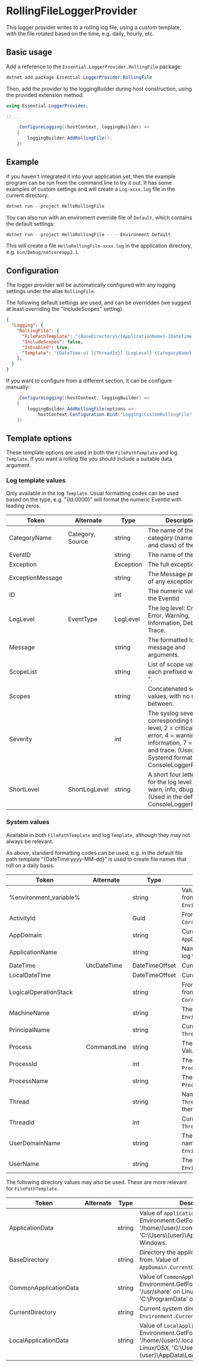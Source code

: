 # RollingFileLoggerProvider

This logger provider writes to a rolling log file, using a custom template, with the file rotated based on the time, e.g. daily, hourly, etc.

## Basic usage

Add a reference to the `Essential.LoggerProvider.RollingFile` package:

```powershell
dotnet add package Essential.LoggerProvider.RollingFile
```

Then, add the provider to the loggingBuilder during host construction, using the provided extension method. 

```c#
using Essential.LoggerProvider;

// ...

    .ConfigureLogging((hostContext, loggingBuilder) =>
    {
        loggingBuilder.AddRollingFile();
    })
```

## Example

If you haven't integrated it into your application yet, then the example program can be run from the command line to try it out. It has some examples of custom settings and will create a `Log-xxxx.log` file in the current directory.

```powershell
dotnet run --project HelloRollingFile
```

You can also run with an enviroment override file of `Default`, which contains the default settings:

```powershell
dotnet run --project HelloRollingFile -- --Environment Default
```

This will create a file `HelloRollingFile-xxxx.log` in the application directory, e.g. `bin/Debug/netcoreapp3.1`.

## Configuration

The logger provider will be automatically configured with any logging settings under the alias `RollingFile`. 

The following default settings are used, and can be overridden (we suggest at least overriding the "IncludeScopes" setting).

```json
{
  "Logging": {
    "RollingFile": {
      "FilePathTemplate": "{BaseDirectory}/{ApplicationName}-{DateTime:yyyy-MM-dd}.log",
      "IncludeScopes": false,
      "IsEnabled": true,
      "Template": "{DateTime:u} [{ThreadId}] {LogLevel} {CategoryName} {Id}: {Message}{ScopeList} {Exception}"
    },
  }
}
```

If you want to configure from a different section, it can be configure manually:

```c#
    .ConfigureLogging((hostContext, loggingBuilder) =>
    {
        loggingBuilder.AddRollingFile(options =>
            hostContext.Configuration.Bind("Logging:CustomRollingFile", options));
    })
```

## Template options

These template options are used in both the `FilePathTemplate` and log `Template`. If you want a rolling file you should 
include a suitable data argument.

### Log template values

Only available in the log `Template`. Usual formatting codes can be used based on the type, e.g. "{Id:0000}" will format the numeric EventId with leading zeros.

| Token | Alternate | Type | Description |
| ----- | --------- | ---- | ----------- |
| CategoryName | Category, Source | string | The name of the category (namespace and class) of the logger. |
| EventID | | string |The name of the EventId |
| Exception | | Exception |The full exception. |
| ExceptionMessage | | string | The Message property of any exception. |
| ID | | int | The numeric value of the EventId |
| LogLevel | EventType | LogLevel | The log level: Critical, Error, Warning, Information, Debug, or Trace. |
| Message | | string | The formatted log message and arguments. |
| ScopeList | | string | List of scope values, each prefixed with " => ". |
| Scopes | | string | Concatenated scope values, with no space in between. |
| Severity | | int | The syslog severity corresponding to the log level, 2 = critical, 3 = error, 4 = warning, 6 = information, 7 = debug and trace. (Used in the Systemd format of ConsoleLoggerProvider) |
| ShortLevel | ShortLogLevel | string | A short four letter code for the log level: crit, fail, warn, info, dbug, or trce. (Used in the default ConsoleLoggerProvider) |


### System values

Available in both `FilePathTemplate` and log `Template`, although they may not always be relevant.

As above, standard formatting codes can be used, e.g. in the default file path template "{DateTime:yyyy-MM-dd}" is used to create file names that roll on a daily basis.

| Token | Alternate | Type | Description |
| ----- | --------- | ---- | ----------- |
| %environment_variable% | | string | Value of the specified environment variable, from `Environment.GetEnvironmentVariable()`. |
| ActivityId | | Guid | From `System.Diagnostics`, value of `CorrelationManager.ActivityId`. |
| AppDomain | | string | Current AppDomain. Value of `AppDomain.CurrentDomain.FriendlyName`. |
| ApplicationName | | string | Name of the application, used in the default log file. From the entry assembly file name. |
| DateTime | UtcDateTime | DateTimeOffset | Current UTC date and time. |
| LocalDateTime | | DateTimeOffset | Current local date and time, and offset. |
| LogicalOperationStack | | string | From `System.Diagnostics`, list of values from `CorrelationManager.LogicalOperationStack`. |
| MachineName | | string | The computer name. Value of `Environment.MachineName`. |
| PrincipalName | | string | Current user principal. Value of `Thread.CurrentPrincipal.Identity.Name`. |
| Process | CommandLine | string | The original process that was executed. Value of `Environment.CommandLine`. |
| ProcessId | | int | The current process ID. From `Process.GetCurrentProcess()`. |
| ProcessName | | string | The current process name. From `Process.GetCurrentProcess()`. |
| Thread | | string | Name of the thread. Either `Thread.CurrentThread.Name`, or if that is null then the thread ID. |
| ThreadId | | int | Current thread ID. Value of `Thread.CurrentThread.ManagedThreadId`. |
| UserDomainName | |string | The current domain, either the machine name or a Windows domain. Value of `Environment.UserDomainName`. |
| UserName | | string | The current user. Value of `Environment.UserName`. |

The following directory values may also be used. These are more relevant for `FilePathTemplate`.

| Token | Alternate | Type | Description |
| ----- | --------- | ---- | ----------- |
| ApplicationData | | string | Value of `ApplicationData` from Environment.GetFolderPath(). '/home/(user)/.config' on Linux/OSX, 'C:\Users\\(user)\AppData\Roaming' on Windows. |
| BaseDirectory | | string | Directory the application is running from. Value of `AppDomain.CurrentDomain.BaseDirectory`. |
| CommonApplicationData | | string | Value of `CommonApplicationData` from Environment.GetFolderPath(). '/usr/share' on Linux/OSX, 'C:\ProgramData' on Windows |
| CurrentDirectory | | string | Current system directory. Value of `Environment.CurrentDirectory`. |
| LocalApplicationData | | string | Value of `LocalApplicationData` from Environment.GetFolderPath(). '/home/(user)/.local/share' on Linux/OSX, 'C:\Users\\(user)\AppData\Local' on Windows. |

